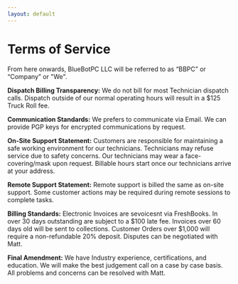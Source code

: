 ```yaml
---
layout: default
---
```

# Terms of Service

From here onwards, BlueBotPC LLC will be referred to as “BBPC” or “Company” or "We".

**Dispatch Billing Transparency:** We do not bill for most Technician dispatch calls. Dispatch outside of our normal operating hours will result in a $125 Truck Roll fee.

**Communication Standards:** We prefers to communicate via Email. We can provide PGP keys for encrypted communications by request.

**On-Site Support Statement:** Customers are responsible for maintaining a safe working environment for our technicians. Technicians may refuse service due to safety concerns. Our technicians may wear a face-covering/mask upon request. Billable hours start once our technicians arrive at your address.

**Remote Support Statement:** Remote support is billed the same as on-site support. Some customer actions may be required during remote sessions to complete tasks.

**Billing Standards:** Electronic Invoices are sevoicesnt via FreshBooks. In over 30 days outstanding are subject to a $100 late fee. Invoices over 60 days old will be sent to collections. Customer Orders over $1,000 will require a non-refundable 20% deposit. Disputes can be negotiated with Matt.

**Final Amendment:** We have Industry experience, certifications, and education. We will make the best judgement call on a case by case basis. All problems and concerns can be resolved with Matt.
